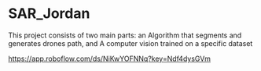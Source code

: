 # SAR_Jordan
This project consists of two main parts: an Algorithm that segments and generates drones path, and A computer vision trained on a specific dataset

https://app.roboflow.com/ds/NiKwYOFNNq?key=Ndf4dysGVm
